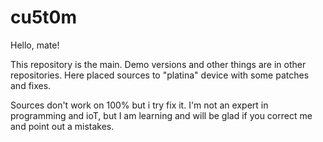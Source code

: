# cu5t0m
 Hello, mate!

 This repository is the main.
 Demo versions and other things are in other repositories.
 Here placed sources to "platina" device with some patches and fixes.

 Sources don't work on 100% but i try fix it.
 I'm not an expert in programming and ioT, but I am learning and will be glad if you correct me and point out a mistakes.
